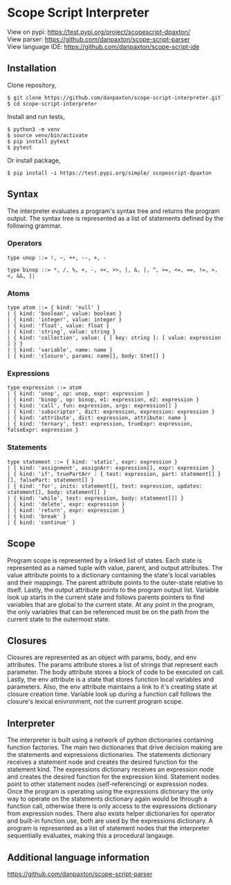 # Scope Script Interpreter
View on pypi: https://test.pypi.org/project/scopescript-dpaxton/<br>
View parser: https://github.com/danpaxton/scope-script-parser<br>
View language IDE: https://github.com/danpaxton/scope-script-ide<br>

## Installation
Clone repository,
```console
$ git clone https://github.com/danpaxton/scope-script-interpreter.git`
$ cd scope-script-interpreter
```
Install and run tests,
```console
$ python3 -m venv
$ source venv/bin/activate
$ pip install pytest
$ pytest
```

Or install package,
```console
$ pip install -i https://test.pypi.org/simple/ scopescript-dpaxton
```

## Syntax
The interpreter evaluates a program's syntax tree and returns the program output. The syntax tree is represented as a list of statements defined by the following grammar.

### Operators
`type unop ::= !, ~, ++, --, +, -`<br>

`type binop ::= *, /, %, +, -, <<, >>, |, &, |, ^, >=, <=, ==, !=, >, <, &&, ||`<br>

### Atoms
`type atom ::= { kind: 'null' }`<br>
`| { kind: 'boolean', value: boolean }`<br>
`| { kind: 'integer', value: integer }`<br>
`| { kind: 'float', value: float }`<br>
`| { kind: 'string', value: string }`<br>
`| { kind: 'collection', value: { [ key: string ]: [ value: expression ] } }`<br>
`| { kind: 'variable', name: name }`<br>
`| { kind: 'closure', params: name[], body: Stmt[] }`<br>

### Expressions
`type expression ::= atom`<br>
`| { kind: 'unop', op: unop, expr: expression }`<br>
`| { kind: 'binop', op: binop, e1: expression, e2: expression }`<br>
`| { kind: 'call', fun: expression, args: expression[] }`<br>
`| { kind: 'subscriptor', dict: expression, expression: expression }`<br>
`| { kind: 'attribute', dict: expression, attribute: name }`<br>
`| { kind: 'ternary', test: expression, trueExpr: expression, falseExpr: expression }`<br>

### Statements
`type statement ::= { kind: 'static', expr: expression }`<br>
`| { kind: 'assignment', assignArr: expression[], expr: expression }`<br>
`| { kind: 'if', truePartArr : { test: expression, part: statement[] }[], falsePart: statement[] }`<br>
`| { kind: 'for', inits: statement[], test: expression, updates: statement[], body: statement[] }`<br>
`| { kind: 'while', test: expression, body: statement[]] }`<br>
`| { kind: 'delete', expr: expression }`<br>
`| { kind: 'return', expr: expression }`<br>
`| { kind: 'break' }`<br>
`| { kind: 'continue' }`<br>

## Scope
Program scope is represented by a linked list of states. Each state is represented as a named tuple with value, parent, and output attributes. The value attribute points to a dictionary containing the state's local variables and their mappings. The parent attribute points to the outer-state relative to itself. Lastly, the output attribute points to the program output list. Variable look up starts in the current state and follows parents pointers to find variables that are global to the current state. At any point in the program, the only variables that can be referenced must be on the path from the current state to the outermost state.

## Closures
Closures are represented as an object with params, body, and env attributes. The params attribute stores a list of strings that represent each parameter. The body attribute stores a block of code to be executed on call. Lastly, the env attribute is a state that stores function local variables and parameters. Also, the env attribute maintains a link to it's creating state at closure creation time. Variable look up during a function call follows the closure's lexical enivronment, not the current program scope.

## Interpreter
The interpreter is built using a network of python dictionaries containing function factories. The main two dictionaries that drive decision making are the statements and expressions dictionaries. The statements dictionary receives a statement node and creates the desired function for the statement kind. The expressions dictionary receives an expression node and creates the desired function for the expression kind. Statement nodes point to other statement nodes (self-referencing) or expression nodes. Once the program is operating using the expressions dictionary the only way to operate on the statements dictionary again would be through a function call, otherwise there is only access to the expressions dictionary from expression nodes. There also exists helper dictionaries for operator and built-in function use, both are used by the expressions dictionary. A program is represented as a list of statement nodes that the interpreter sequentially evaluates, making this a procedural langauge.

## Additional language information
https://github.com/danpaxton/scope-script-parser
